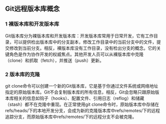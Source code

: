 ## Git远程版本库概念

### 1 裸版本库和开发版本库
Git版本库分为裸版本库和开发版本库：开发版本库常用于日常开发，它有工作目录，可以提供检出版本库中的分支副本，修改工作目录中的当前分支中的文件，提交修改到当前分支。相反，裸版本库没有工作目录，没有检出分支的概念。它的关键角色是作为协作开发的权威焦点。其他开发人员可以从裸版本库中克隆（clone）和抓取（fetch），并推送（push）更新。

### 2 版本库的克隆
git clone命令可以创建一个新的Git版本库，它是基于你通过文件系统或网络地址指定的原始版本库。Git不会复制版本库的所有信息，相反，Git会忽略只跟原始版本库相关的信息如钩子（hooks）、配置文件、引用日志（reflog）和储藏（stash）都不在克隆中重现。在正常使用git clone命令时，原始版本库中存储在refs/heads/下的本地开发分支，会成为新的克隆版本库中refs/remotes/下的远程追踪分支，而原始版本库中refs/remotes/下的远程分支不会被克隆。